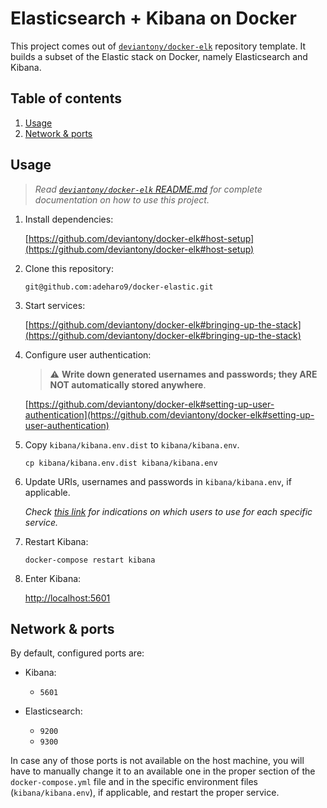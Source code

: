 # Elasticsearch + Kibana on Docker

This project comes out of [`deviantony/docker-elk`](https://github.com/deviantony/docker-elk) repository template. It builds a subset of the Elastic stack on Docker, namely Elasticsearch and Kibana.

## Table of contents

1. [Usage](#usage)
2. [Network & ports](#network--ports)

## Usage

> _Read [`deviantony/docker-elk` README.md](https://github.com/deviantony/docker-elk#elastic-stack-elk-on-docker) for complete documentation on how to use this project._

1. Install dependencies:

    [https://github.com/deviantony/docker-elk#host-setup](https://github.com/deviantony/docker-elk#host-setup)

2. Clone this repository:

    `git@github.com:adeharo9/docker-elastic.git`

3. Start services:

    [https://github.com/deviantony/docker-elk#bringing-up-the-stack](https://github.com/deviantony/docker-elk#bringing-up-the-stack)

4. Configure user authentication:

    > ⚠️ **Write down generated usernames and passwords; they ARE NOT automatically stored anywhere**.

    [https://github.com/deviantony/docker-elk#setting-up-user-authentication](https://github.com/deviantony/docker-elk#setting-up-user-authentication)

5. Copy `kibana/kibana.env.dist` to `kibana/kibana.env`.

    ```shell
    cp kibana/kibana.env.dist kibana/kibana.env
    ```

6. Update URIs, usernames and passwords in `kibana/kibana.env`, if applicable.

    _Check [this link](https://github.com/deviantony/docker-elk#setting-up-user-authentication) for indications on which users to use for each specific service._

7. Restart Kibana:

    ```shell
    docker-compose restart kibana
    ```

8. Enter Kibana:

    [http://localhost:5601](http://localhost:5601)

## Network & ports

By default, configured ports are:

- Kibana:
  - `5601`

- Elasticsearch:
  - `9200`
  - `9300`

In case any of those ports is not available on the host machine, you will have to manually change it to an available one in the proper section of the `docker-compose.yml` file and in the specific environment files (`kibana/kibana.env`), if applicable, and restart the proper service.
